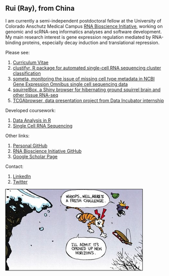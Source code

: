 ## Rui (Ray), from China

I am currently a semi-independent postdoctoral fellow at the University of Colorado Anschutz Medical Campus [RNA Bioscience Initiative](https://rockyrna.org/), working on genomic and scRNA-seq informatics analyses and software development. My main research interest is gene expression regulation mediated by RNA-binding proteins, especially decay induction and translational repression.

Please see:
1. [Curriculum Vitae](https://github.com/raysinensis/cv/raw/master/rf_cv.pdf)
2. [clustifyr, R package for automated single-cell RNA sequencing cluster classification](http://www.bioconductor.org/packages/release/bioc/html/clustifyr.html)
3. [someta, monitoring the issue of missing cell type metadata in NCBI Gene Expression Omnibus single cell sequencing data](https://github.com/rnabioco/someta)
4. [squirrelBox, a Shiny browser for hibernating ground squirrel brain and other tissue RNA-seq](https://raysinensis.shinyapps.io/squirrelBox/)
5. [TCGAbrowser, data presentation project from Data Incubator internship](http://tcga.raysinensis.com)

Developed coursework:
1. [Data Analysis in R](https://rnabioco.github.io/practical-data-analysis)
2. [Single Cell RNA Sequencing](https://rnabioco.github.io/cellar)

Other links:
1. [Personal GitHub](https://github.com/raysinensis)
2. [RNA Bioscience Initiative GitHub](https://github.com/rnabioco)
3. [Google Scholar Page](https://scholar.google.com/citations?view_op=list_works&hl=en&user=5K4soB0AAAAJ)

Contact:
1. [LinkedIn](https://www.linkedin.com/in/rui-fu-rna/)
2. [Twitter](https://twitter.com/FRancium34)

<img align="center" src="new.jpg" style="border:1px solid black;" title="They said it best.">
